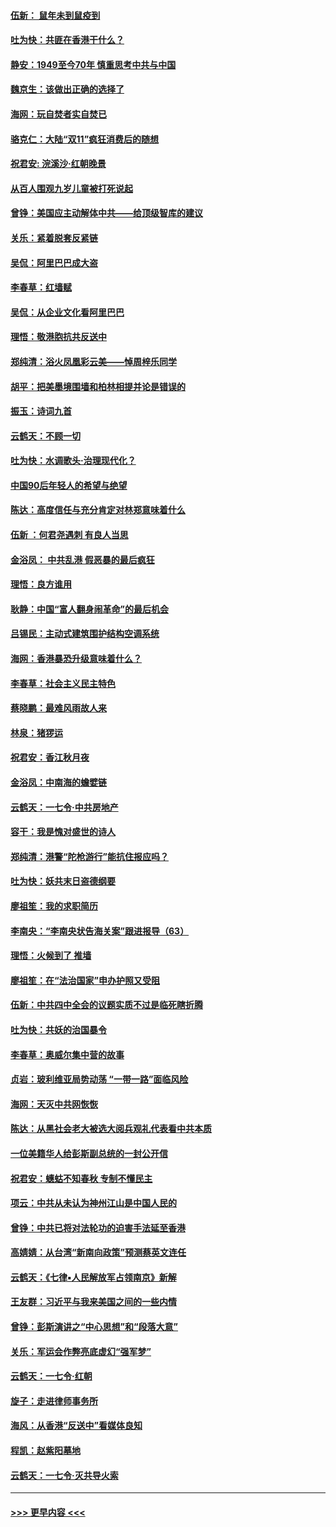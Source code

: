 #### [伍新： 鼠年未到鼠疫到](../pages/nsc993/n11655098.md?t=11150922) 
#### [吐为快：共匪在香港干什么？](../pages/nsc993/n11654891.md?t=11150922) 
#### [静安：1949至今70年 慎重思考中共与中国](../pages/nsc993/n11651244.md?t=11150922) 
#### [魏京生：该做出正确的选择了](../pages/nsc993/n11653084.md?t=11150922) 
#### [海网：玩自焚者实自焚已](../pages/nsc993/n11652423.md?t=11150922) 
#### [骆克仁：大陆“双11”疯狂消费后的随想](../pages/nsc993/n11652305.md?t=11150922) 
#### [祝君安: 浣溪沙·红朝晚景](../pages/nsc993/n11652258.md?t=11150922) 
#### [从百人围观九岁儿童被打死说起](../pages/nsc993/n11651030.md?t=11150922) 
#### [曾铮：美国应主动解体中共——给顶级智库的建议](../pages/nsc993/n11649888.md?t=11150922) 
#### [关乐：紧着脱套反紧链](../pages/nsc993/n11649069.md?t=11150922) 
#### [吴侃：阿里巴巴成大盗](../pages/nsc993/n11645523.md?t=11150922) 
#### [李春草：红墙赋](../pages/nsc993/n11646389.md?t=11150922) 
#### [吴侃：从企业文化看阿里巴巴](../pages/nsc993/n11645476.md?t=11150922) 
#### [理悟：敬港胞抗共反送中](../pages/nsc993/n11645466.md?t=11150922) 
#### [郑纯清：浴火凤凰彩云美——悼周梓乐同学](../pages/nsc993/n11645155.md?t=11150922) 
#### [胡平：把美墨境围墙和柏林相提并论是错误的](../pages/nsc993/n11645134.md?t=11150922) 
#### [振玉：诗词九首](../pages/nsc993/n11644081.md?t=11150922) 
#### [云鹤天：不顾一切](../pages/nsc993/n11643508.md?t=11150922) 
#### [吐为快：水调歌头·治理现代化？](../pages/nsc993/n11643485.md?t=11150922) 
#### [中国90后年轻人的希望与绝望](../pages/nsc993/n11642317.md?t=11150922) 
#### [陈达：高度信任与充分肯定对林郑意味着什么](../pages/nsc993/n11641441.md?t=11150922) 
#### [伍新 ：何君尧遇刺 有良人当思](../pages/nsc993/n11641503.md?t=11150922) 
#### [金浴凤： 中共乱港  假恶暴的最后疯狂](../pages/nsc993/n11641495.md?t=11150922) 
#### [理悟：良方谁用](../pages/nsc993/n11641463.md?t=11150922) 
#### [耿静：中国“富人翻身闹革命”的最后机会](../pages/nsc993/n11640655.md?t=11150922) 
#### [吕锡民：主动式建筑围护结构空调系统](../pages/nsc993/n11640168.md?t=11150922) 
#### [海网：香港暴恐升级意味着什么？](../pages/nsc993/n11635904.md?t=11150922) 
#### [李春草：社会主义民主特色](../pages/nsc993/n11634657.md?t=11150922) 
#### [蔡晓鹏：最难风雨故人来](../pages/nsc993/n11633145.md?t=11150922) 
#### [林泉：猪猡运](../pages/nsc993/n11631469.md?t=11150922) 
#### [祝君安：香江秋月夜](../pages/nsc993/n11631440.md?t=11150922) 
#### [金浴凤：中南海的蟾嬖链](../pages/nsc993/n11631290.md?t=11150922) 
#### [云鹤天：一七令·中共房地产](../pages/nsc993/n11630084.md?t=11150922) 
#### [容干：我是愧对盛世的诗人](../pages/nsc993/n11630059.md?t=11150922) 
#### [郑纯清：港警“陀枪游行”能抗住报应吗？](../pages/nsc993/n11629999.md?t=11150922) 
#### [吐为快：妖共末日盗德纲要](../pages/nsc993/n11628610.md?t=11150922) 
#### [廖祖笙：我的求职简历](../pages/nsc993/n11628492.md?t=11150922) 
#### [李南央：“李南央状告海关案”跟进报导（63）](../pages/nsc993/n11627039.md?t=11150922) 
#### [理悟：火候到了 推墙](../pages/nsc993/n11626917.md?t=11150922) 
#### [廖祖笙：在“法治国家”申办护照又受阻](../pages/nsc993/n11626500.md?t=11150922) 
#### [伍新：中共四中全会的议题实质不过是临死瞎折腾](../pages/nsc993/n11621774.md?t=11150922) 
#### [吐为快：共妖的治国暴令](../pages/nsc993/n11621401.md?t=11150922) 
#### [李春草：奥威尔集中营的故事](../pages/nsc993/n11621373.md?t=11150922) 
#### [贞岩：玻利维亚局势动荡 “一带一路”面临风险](../pages/nsc993/n11619480.md?t=11150922) 
#### [海网：天灭中共网恢恢](../pages/nsc993/n11618261.md?t=11150922) 
#### [陈达：从黑社会老大被选大阅兵观礼代表看中共本质](../pages/nsc993/n11618229.md?t=11150922) 
#### [一位美籍华人给彭斯副总统的一封公开信](../pages/nsc993/n11616906.md?t=11150922) 
#### [祝君安：蟪蛄不知春秋  专制不懂民主](../pages/nsc993/n11616882.md?t=11150922) 
#### [项云：中共从未认为神州江山是中国人民的](../pages/nsc993/n11616763.md?t=11150922) 
#### [曾铮：中共已将对法轮功的迫害手法延至香港](../pages/nsc993/n11616561.md?t=11150922) 
#### [高婧婧：从台湾“新南向政策”预测蔡英文连任](../pages/nsc993/n11616518.md?t=11150922) 
#### [云鹤天：《七律▪人民解放军占领南京》新解](../pages/nsc993/n11616490.md?t=11150922) 
#### [王友群：习近平与我来美国之间的一些内情](../pages/nsc993/n11615052.md?t=11150922) 
#### [曾铮：彭斯演讲之“中心思想”和“段落大意”](../pages/nsc993/n11615020.md?t=11150922) 
#### [关乐：军运会作弊亮底虚幻“强军梦”](../pages/nsc993/n11615008.md?t=11150922) 
#### [云鹤天：一七令‧红朝](../pages/nsc993/n11615000.md?t=11150922) 
#### [旋子：走进律师事务所](../pages/nsc993/n11614894.md?t=11150922) 
#### [海风：从香港“反送中”看媒体良知](../pages/nsc993/n11614480.md?t=11150922) 
#### [程凯：赵紫阳墓地](../pages/nsc993/n11614464.md?t=11150922) 
#### [云鹤天：一七令‧灭共导火索](../pages/nsc993/n11613471.md?t=11150922) 

----
#### [ >>> 更早内容 <<< ](../indexes/nsc993-earlier.md)
